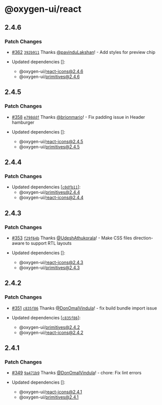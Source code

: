 # @oxygen-ui/react

## 2.4.6

### Patch Changes

- [#362](https://github.com/wso2/oxygen-ui/pull/362)
  [`392b911`](https://github.com/wso2/oxygen-ui/commit/392b9111a06ea06f95fea3d117a0e55cfbc43770) Thanks
  [@pavinduLakshan](https://github.com/pavinduLakshan)! - Add styles for preview chip

- Updated dependencies []:
  - @oxygen-ui/react-icons@2.4.6
  - @oxygen-ui/primitives@2.4.6

## 2.4.5

### Patch Changes

- [#358](https://github.com/wso2/oxygen-ui/pull/358)
  [`e798ddf`](https://github.com/wso2/oxygen-ui/commit/e798ddf61bb31c48c44309dbe26ce429a890ed65) Thanks
  [@brionmario](https://github.com/brionmario)! - Fix padding issue in Header hamburger

- Updated dependencies []:
  - @oxygen-ui/react-icons@2.4.5
  - @oxygen-ui/primitives@2.4.5

## 2.4.4

### Patch Changes

- Updated dependencies [[`c0dfb11`](https://github.com/wso2/oxygen-ui/commit/c0dfb11ffaeb3f1eaa29a1d3cb1dbe7c9ad02e54)]:
  - @oxygen-ui/primitives@2.4.4
  - @oxygen-ui/react-icons@2.4.4

## 2.4.3

### Patch Changes

- [#353](https://github.com/wso2/oxygen-ui/pull/353)
  [`f29f64b`](https://github.com/wso2/oxygen-ui/commit/f29f64b59d59d22850125d6c9dde42eb7f68e38e) Thanks
  [@UdeshAthukorala](https://github.com/UdeshAthukorala)! - Make CSS files direction-aware to support RTL layouts

- Updated dependencies []:
  - @oxygen-ui/react-icons@2.4.3
  - @oxygen-ui/primitives@2.4.3

## 2.4.2

### Patch Changes

- [#351](https://github.com/wso2/oxygen-ui/pull/351)
  [`c835f86`](https://github.com/wso2/oxygen-ui/commit/c835f8694b77351c94a6ab0687d510d67a600783) Thanks
  [@DonOmalVindula](https://github.com/DonOmalVindula)! - fix build bundle import issue

- Updated dependencies [[`c835f86`](https://github.com/wso2/oxygen-ui/commit/c835f8694b77351c94a6ab0687d510d67a600783)]:
  - @oxygen-ui/primitives@2.4.2
  - @oxygen-ui/react-icons@2.4.2

## 2.4.1

### Patch Changes

- [#349](https://github.com/wso2/oxygen-ui/pull/349)
  [`9a471b9`](https://github.com/wso2/oxygen-ui/commit/9a471b949316fc48a8a9e16ef1eea11666fa69b7) Thanks
  [@DonOmalVindula](https://github.com/DonOmalVindula)! - chore: Fix lint errors

- Updated dependencies []:
  - @oxygen-ui/react-icons@2.4.1
  - @oxygen-ui/primitives@2.4.1
